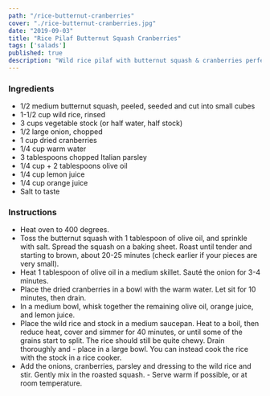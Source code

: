 ```yaml
---
path: "/rice-butternut-cranberries"
cover: "./rice-butternut-cranberries.jpg"
date: "2019-09-03"
title: "Rice Pilaf Butternut Squash Cranberries"
tags: ['salads']
published: true
description: "Wild rice pilaf with butternut squash & cranberries perfect for Fall"
---
```


### Ingredients

- 1/2 medium butternut squash, peeled, seeded and cut into small cubes
- 1-1/2 cup wild rice, rinsed
- 3 cups vegetable stock (or half water, half stock)
- 1/2 large onion, chopped
- 1 cup dried cranberries
- 1/4 cup warm water
- 3 tablespoons chopped Italian parsley
- 1/4 cup + 2 tablespoons olive oil
- 1/4 cup lemon juice
- 1/4 cup orange juice
- Salt to taste

### Instructions

- Heat oven to 400 degrees.
- Toss the butternut squash with 1 tablespoon of olive oil, and sprinkle with salt. Spread the squash on a baking sheet. Roast until tender and starting to brown, about 20-25 minutes (check earlier if your pieces are very small).
- Heat 1 tablespoon of olive oil in a medium skillet. Sauté the onion for 3-4 minutes.
- Place the dried cranberries in a bowl with the warm water. Let sit for 10 minutes, then drain.
- In a medium bowl, whisk together the remaining olive oil, orange juice, and lemon juice.
- Place the wild rice and stock in a medium saucepan. Heat to a boil, then reduce heat, cover and simmer for 40 minutes, or until some of the grains start to split. The rice should still be quite chewy. Drain thoroughly and - place in a large bowl. You can instead cook the rice with the stock in a rice cooker.
- Add the onions, cranberries, parsley and dressing to the wild rice and stir. Gently mix in the roasted squash. - Serve warm if possible, or at room temperature.

